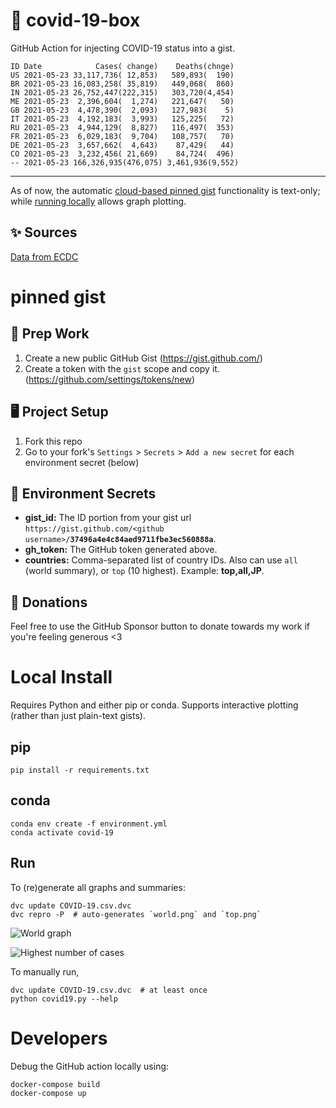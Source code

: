 # 🏥 covid-19-box

GitHub Action for injecting COVID-19 status into a gist.

```
ID Date            Cases( change)    Deaths(chnge)
US 2021-05-23 33,117,736( 12,853)   589,893(  190)
BR 2021-05-23 16,083,258( 35,819)   449,068(  860)
IN 2021-05-23 26,752,447(222,315)   303,720(4,454)
ME 2021-05-23  2,396,604(  1,274)   221,647(   50)
GB 2021-05-23  4,478,390(  2,093)   127,983(    5)
IT 2021-05-23  4,192,183(  3,993)   125,225(   72)
RU 2021-05-23  4,944,129(  8,827)   116,497(  353)
FR 2021-05-23  6,029,183(  9,704)   108,757(   70)
DE 2021-05-23  3,657,662(  4,643)    87,429(   44)
CO 2021-05-23  3,232,456( 21,669)    84,724(  496)
-- 2021-05-23 166,326,935(476,075) 3,461,936(9,552)
```

---

As of now, the automatic [cloud-based pinned gist](#pinned-gist) functionality is text-only;
while [running locally](#local-install) allows graph plotting.

## ✨ Sources

[Data from ECDC](https://www.ecdc.europa.eu/en/publications-data/download-todays-data-geographic-distribution-covid-19-cases-worldwide)

# pinned gist

## 🎒 Prep Work
1. Create a new public GitHub Gist (https://gist.github.com/)
1. Create a token with the `gist` scope and copy it. (https://github.com/settings/tokens/new)

## 🖥 Project Setup
1. Fork this repo
1. Go to your fork's `Settings` > `Secrets` > `Add a new secret` for each environment secret (below)

## 🤫 Environment Secrets
- **gist_id:** The ID portion from your gist url `https://gist.github.com/<github username>/`**`37496a4e4c84aed9711fbe3ec560888a`**.
- **gh_token:** The GitHub token generated above.
- **countries:** Comma-separated list of country IDs. Also can use `all` (world summary), or `top` (10 highest). Example: **top,all,JP**.

## 💸 Donations

Feel free to use the GitHub Sponsor button to donate towards my work if you're feeling generous <3

# Local Install

Requires Python and either pip or conda. Supports interactive plotting (rather than just plain-text gists).

## pip

```
pip install -r requirements.txt
```

## conda

```
conda env create -f environment.yml
conda activate covid-19
```

## Run

To (re)generate all graphs and summaries:

```
dvc update COVID-19.csv.dvc
dvc repro -P  # auto-generates `world.png` and `top.png`
```

![World graph](world.png)

![Highest number of cases](top.png)

To manually run,

```
dvc update COVID-19.csv.dvc  # at least once
python covid19.py --help
```

# Developers

Debug the GitHub action locally using:

```
docker-compose build
docker-compose up
```
